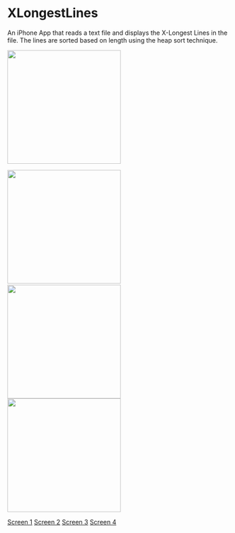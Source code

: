 XLongestLines
=============

An iPhone App that reads a text file and displays the X-Longest Lines in the file. The lines are sorted based on length using the heap sort technique.

<p><img width=256 src="https://raw.github.com/rohitkharat/XLongestLines/master/screenshots/screen2.png"/></p>

<img width=256 src="https://raw.github.com/rohitkharat/XLongestLines/master/screenshots/screen1.png"/>
&nbsp <img width=256 src="https://raw.github.com/rohitkharat/XLongestLines/master/screenshots/screen3.png"/>
<img width=256 src="https://raw.github.com/rohitkharat/XLongestLines/master/screenshots/screen4.png"/>


[Screen 1](screenshots/screen2.png)
[Screen 2](screenshots/screen1.png)
[Screen 3](screenshots/screen3.png)
[Screen 4](screenshots/screen4.png)



